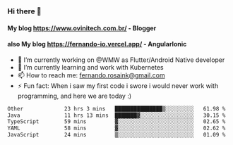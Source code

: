 ### Hi there 👋

#### My blog https://www.ovinitech.com.br/ - Blogger
#### also My blog https://fernando-io.vercel.app/ - AngularIonic

- 🔭 I’m currently working on @WMW as Flutter/Android Native developer
- 🌱 I’m currently learning and work with Kubernetes
- 📫 How to reach me: fernando.rosaink@gmail.com 
- ⚡ Fun fact: When i saw my first code i swore i would never work with programming, and here we are today :)

<!--START_SECTION:waka-->

```txt
Other             23 hrs 3 mins   ███████████████▒░░░░░░░░░   61.98 %
Java              11 hrs 13 mins  ███████▓░░░░░░░░░░░░░░░░░   30.15 %
TypeScript        59 mins         ▓░░░░░░░░░░░░░░░░░░░░░░░░   02.65 %
YAML              58 mins         ▓░░░░░░░░░░░░░░░░░░░░░░░░   02.62 %
JavaScript        24 mins         ▒░░░░░░░░░░░░░░░░░░░░░░░░   01.09 %
```

<!--END_SECTION:waka-->
